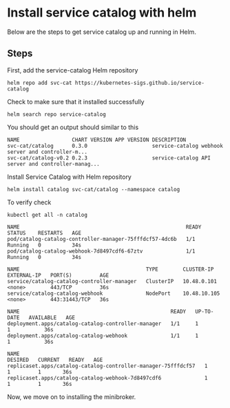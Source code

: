 # Install service catalog with helm

Below are the steps to get service catalog up and running in Helm.
## Steps

First, add the service-catalog Helm repository

```
helm repo add svc-cat https://kubernetes-sigs.github.io/service-catalog
```

Check to make sure that it installed successfully

```
helm search repo service-catalog
```

You should get an output should similar to this

```
NAME                 CHART VERSION APP VERSION DESCRIPTION                                       
svc-cat/catalog      0.3.0                     service-catalog webhook server and controller-m...
svc-cat/catalog-v0.2 0.2.3                     service-catalog API server and controller-manag...
```

Install Service Catalog with Helm repository

```
helm install catalog svc-cat/catalog --namespace catalog
```

To verify check

```
kubectl get all -n catalog 
```
```
NAME                                                      READY   STATUS    RESTARTS   AGE
pod/catalog-catalog-controller-manager-75fffdcf57-4dc6b   1/1     Running   0          34s
pod/catalog-catalog-webhook-7d8497cdf6-67ztv              1/1     Running   0          34s

NAME                                         TYPE        CLUSTER-IP     EXTERNAL-IP   PORT(S)         AGE
service/catalog-catalog-controller-manager   ClusterIP   10.48.0.101    <none>        443/TCP         36s
service/catalog-catalog-webhook              NodePort    10.48.10.105   <none>        443:31443/TCP   36s

NAME                                                 READY   UP-TO-DATE   AVAILABLE   AGE
deployment.apps/catalog-catalog-controller-manager   1/1     1            1           36s
deployment.apps/catalog-catalog-webhook              1/1     1            1           36s

NAME                                                            DESIRED   CURRENT   READY   AGE
replicaset.apps/catalog-catalog-controller-manager-75fffdcf57   1         1         1       36s
replicaset.apps/catalog-catalog-webhook-7d8497cdf6              1         1         1       36s
```

Now, we move on to installing the minibroker.

